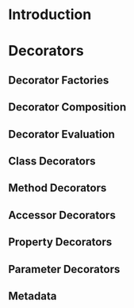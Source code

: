 # Introduction
# Decorators
## Decorator Factories
## Decorator Composition
## Decorator Evaluation
## Class Decorators
## Method Decorators
## Accessor Decorators
## Property Decorators
## Parameter Decorators
## Metadata